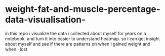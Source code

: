 # weight-fat-and-muscle-percentage-data-visualisation-
in this repo i visualize the data i collected about myself for years on a notebook. and turn it into easier to understand heatmap.
so i can get insight about myself and see if there are patterns on when i gained weight and when i lost
